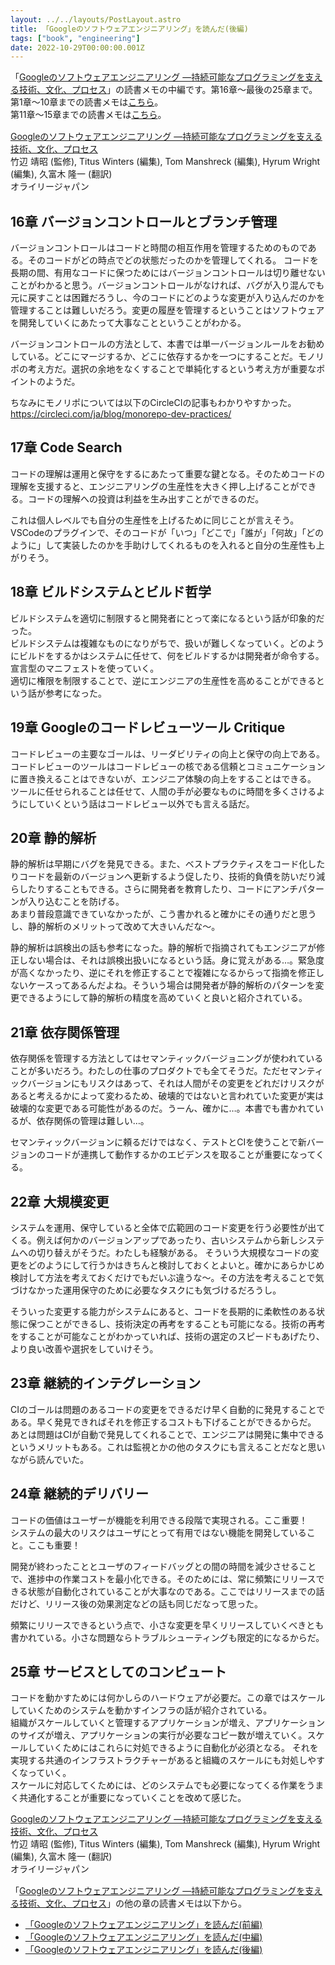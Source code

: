 ```yaml
---
layout: ../../layouts/PostLayout.astro
title: 「Googleのソフトウェアエンジニアリング」を読んだ(後編)
tags: ["book", "engineering"]
date: 2022-10-29T00:00:00.001Z
---
```


「<a href="https://af.moshimo.com/af/c/click?a_id=3489058&amp;p_id=170&amp;pc_id=185&amp;pl_id=4062&amp;url=https%3A%2F%2Fwww.amazon.co.jp%2Fdp%2F4873119650" rel="nofollow" referrerpolicy="no-referrer-when-downgrade" target="_blank">Googleのソフトウェアエンジニアリング ―持続可能なプログラミングを支える技術、文化、プロセス</a>」の読書メモの中編です。第16章〜最後の25章まで。  
第1章〜10章までの読書メモは<a href="https://kanoe.dev/blog/google-software-engineering" target="_blank">こちら</a>。  
第11章〜15章までの読書メモは<a href="https://kanoe.dev/blog/google-software-engineering-2" target="_blank">こちら</a>。  
<img src="//i.moshimo.com/af/i/impression?a_id=3489058&amp;p_id=170&amp;pc_id=185&amp;pl_id=4062" alt="" width="1" height="1" style="border: 0px;" />   

<div class="amazon-box">
<div>
<a href="https://af.moshimo.com/af/c/click?a_id=3489058&amp;p_id=170&amp;pc_id=185&amp;pl_id=4062&amp;url=https%3A%2F%2Fwww.amazon.co.jp%2Fdp%2F4873119650" rel="nofollow" referrerpolicy="no-referrer-when-downgrade" target="_blank"><img src="https://images-fe.ssl-images-amazon.com/images/I/4113eD01v2L._SL160_.jpg" alt="" style="border: none;" /></a>
</div>
<div>
<a href="https://af.moshimo.com/af/c/click?a_id=3489058&amp;p_id=170&amp;pc_id=185&amp;pl_id=4062&amp;url=https%3A%2F%2Fwww.amazon.co.jp%2Fdp%2F4873119650" rel="nofollow" referrerpolicy="no-referrer-when-downgrade" target="_blank">Googleのソフトウェアエンジニアリング ―持続可能なプログラミングを支える技術、文化、プロセス</a><br>
竹辺 靖昭 (監修), Titus Winters (編集), Tom Manshreck (編集), Hyrum Wright (編集), 久富木 隆一  (翻訳)<br>
オライリージャパン
</div>
</div>
<img src="//i.moshimo.com/af/i/impression?a_id=3489058&amp;p_id=170&amp;pc_id=185&amp;pl_id=4062" alt="" width="1" height="1" style="border: 0px;" />

## 16章 バージョンコントロールとブランチ管理
バージョンコントロールはコードと時間の相互作用を管理するためのものである。そのコードがどの時点でどの状態だったのかを管理してくれる。
コードを長期の間、有用なコードに保つためにはバージョンコントロールは切り離せないことがわかると思う。バージョンコントロールがなければ、バグが入り混んでも元に戻すことは困難だろうし、今のコードにどのような変更が入り込んだのかを管理することは難しいだろう。変更の履歴を管理するということはソフトウェアを開発していくにあたって大事なことということがわかる。

バージョンコントロールの方法として、本書では単一バージョンルールをお勧めしている。どこにマージするか、どこに依存するかを一つにすることだ。モノリポの考え方だ。選択の余地をなくすることで単純化するという考え方が重要なポイントのようだ。

ちなみにモノリポについては以下のCircleCIの記事もわかりやすかった。  
https://circleci.com/ja/blog/monorepo-dev-practices/

## 17章 Code Search
コードの理解は運用と保守をするにあたって重要な鍵となる。そのためコードの理解を支援すると、エンジニアリングの生産性を大きく押し上げることができる。コードの理解への投資は利益を生み出すことができるのだ。

これは個人レベルでも自分の生産性を上げるために同じことが言えそう。VSCodeのプラグインで、そのコードが「いつ」「どこで」「誰が」「何故」「どのように」して実装したのかを手助けしてくれるものを入れると自分の生産性も上がりそう。

## 18章 ビルドシステムとビルド哲学
ビルドシステムを適切に制限すると開発者にとって楽になるという話が印象的だった。  
ビルドシステムは複雑なものになりがちで、扱いが難しくなっていく。どのようにビルドをするかはシステムに任せて、何をビルドするかは開発者が命令する。宣言型のマニフェストを使っていく。  
適切に権限を制限することで、逆にエンジニアの生産性を高めることができるという話が参考になった。

## 19章 Googleのコードレビューツール Critique
コードレビューの主要なゴールは、リーダビリティの向上と保守の向上である。
コードレビューのツールはコードレビューの核である信頼とコミュニケーションに置き換えることはできないが、エンジニア体験の向上をすることはできる。  
ツールに任せられることは任せて、人間の手が必要なものに時間を多くさけるようにしていくという話はコードレビュー以外でも言える話だ。

## 20章 静的解析
静的解析は早期にバグを発見できる。また、ベストプラクティスをコード化したりコードを最新のバージョンへ更新するよう促したり、技術的負債を防いだり減らしたりすることもできる。さらに開発者を教育したり、コードにアンチパターンが入り込むことを防げる。  
あまり普段意識できていなかったが、こう書かれると確かにその通りだと思うし、静的解析のメリットって改めて大きいんだな〜。

静的解析は誤検出の話も参考になった。静的解析で指摘されてもエンジニアが修正しない場合は、それは誤検出扱いになるという話。身に覚えがある…。緊急度が高くなかったり、逆にそれを修正することで複雑になるからって指摘を修正しないケースってあるんだよね。そういう場合は開発者が静的解析のパターンを変更できるようにして静的解析の精度を高めていくと良いと紹介されている。

## 21章 依存関係管理
依存関係を管理する方法としてはセマンティックバージョニングが使われていることが多いだろう。わたしの仕事のプロダクトでも全てそうだ。ただセマンティックバージョンにもリスクはあって、それは人間がその変更をどれだけリスクがあると考えるかによって変わるため、破壊的ではないと言われていた変更が実は破壊的な変更である可能性があるのだ。うーん、確かに…。本書でも書かれているが、依存関係の管理は難しい…。

セマンティックバージョンに頼るだけではなく、テストとCIを使うことで新バージョンのコードが連携して動作するかのエビデンスを取ることが重要になってくる。

## 22章 大規模変更
システムを運用、保守していると全体で広範囲のコード変更を行う必要性が出てくる。例えば何かのバージョンアップであったり、古いシステムから新しシステムへの切り替えがそうだ。わたしも経験がある。
そういう大規模なコードの変更をどのようにして行うかはきちんと検討しておくとよいと。確かにあらかじめ検討して方法を考えておくだけでもだいぶ違うな〜。その方法を考えることで気づけなかった運用保守のために必要なタスクにも気づけるだろうし。

そういった変更する能力がシステムにあると、コードを長期的に柔軟性のある状態に保つことができるし、技術決定の再考をすることも可能になる。技術の再考をすることが可能なことがわかっていれば、技術の選定のスピードもあげたり、より良い改善や選択をしていけそう。

## 23章 継続的インテグレーション
CIのゴールは問題のあるコードの変更をできるだけ早く自動的に発見することである。早く発見できればそれを修正するコストも下げることができるからだ。  
あとは問題はCIが自動で発見してくれることで、エンジニアは開発に集中できるというメリットもある。これは監視とかの他のタスクにも言えることだなと思いながら読んでいた。

## 24章 継続的デリバリー
コードの価値はユーザーが機能を利用できる段階で実現される。ここ重要！  
システムの最大のリスクはユーザにとって有用ではない機能を開発していること。ここも重要！

開発が終わったこととユーザのフィードバッグとの間の時間を減少させることで、進捗中の作業コストを最小化できる。そのためには、常に頻繁にリリースできる状態が自動化されていることが大事なのである。ここではリリースまでの話だけど、リリース後の効果測定などの話も同じだなって思った。

頻繁にリリースできるという点で、小さな変更を早くリリースしていくべきとも書かれている。小さな問題ならトラブルシューティングも限定的になるからだ。

## 25章 サービスとしてのコンピュート
コードを動かすためには何かしらのハードウェアが必要だ。この章ではスケールしていくためのシステムを動かすインフラの話が紹介されている。  
組織がスケールしていくと管理するアプリケーションが増え、アプリケーションのサイズが増え、アプリケーションの実行が必要なコピー数が増えていく。スケールしていくためにはこれらに対処できるように自動化が必須となる。 それを実現する共通のインフラストラクチャーがあると組織のスケールにも対処しやすくなっていく。  
スケールに対応してくためには、どのシステムでも必要になってくる作業をうまく共通化することが重要になっていくことを改めて感じた。

<div class="amazon-box">
<div>
<a href="https://af.moshimo.com/af/c/click?a_id=3489058&amp;p_id=170&amp;pc_id=185&amp;pl_id=4062&amp;url=https%3A%2F%2Fwww.amazon.co.jp%2Fdp%2F4873119650" rel="nofollow" referrerpolicy="no-referrer-when-downgrade" target="_blank"><img src="https://images-fe.ssl-images-amazon.com/images/I/4113eD01v2L._SL160_.jpg" alt="" style="border: none;" /></a>
</div>
<div>
<a href="https://af.moshimo.com/af/c/click?a_id=3489058&amp;p_id=170&amp;pc_id=185&amp;pl_id=4062&amp;url=https%3A%2F%2Fwww.amazon.co.jp%2Fdp%2F4873119650" rel="nofollow" referrerpolicy="no-referrer-when-downgrade" target="_blank">Googleのソフトウェアエンジニアリング ―持続可能なプログラミングを支える技術、文化、プロセス</a><br>
竹辺 靖昭 (監修), Titus Winters (編集), Tom Manshreck (編集), Hyrum Wright (編集), 久富木 隆一  (翻訳)<br>
オライリージャパン
</div>
</div>
<img src="//i.moshimo.com/af/i/impression?a_id=3489058&amp;p_id=170&amp;pc_id=185&amp;pl_id=4062" alt="" width="1" height="1" style="border: 0px;" />

「<a href="https://af.moshimo.com/af/c/click?a_id=3489058&amp;p_id=170&amp;pc_id=185&amp;pl_id=4062&amp;url=https%3A%2F%2Fwww.amazon.co.jp%2Fdp%2F4873119650" rel="nofollow" referrerpolicy="no-referrer-when-downgrade" target="_blank">Googleのソフトウェアエンジニアリング ―持続可能なプログラミングを支える技術、文化、プロセス</a>」の他の章の読書メモは以下から。
- <a href="https://kanoe.dev/blog/google-software-engineering" target="_blank">「Googleのソフトウェアエンジニアリング」を読んだ(前編)</a>
- <a href="https://kanoe.dev/blog/google-software-engineering-2" target="_blank">「Googleのソフトウェアエンジニアリング」を読んだ(中編)</a>
- <a href="https://kanoe.dev/blog/google-software-engineering-3" target="_blank">「Googleのソフトウェアエンジニアリング」を読んだ(後編)</a>
